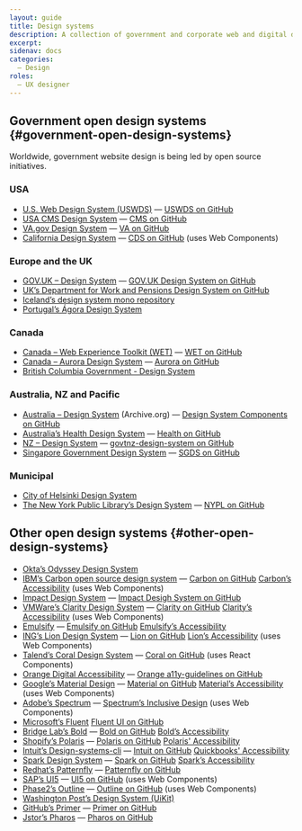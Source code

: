 ```yaml
---
layout: guide
title: Design systems
description: A collection of government and corporate web and digital design systems from the United States and around the world.
excerpt: 
sidenav: docs
categories:
  — Design
roles:
  — UX designer
---
```


## Government open design systems {#government-open-design-systems}

Worldwide, government website design is being led by open source initiatives. 

### USA
*   [U.S. Web Design System (USWDS)](https://designsystem.digital.gov/) — [USWDS on GitHub](https://github.com/uswds/uswds)
*   [USA CMS Design System](https://design.cms.gov/) — [CMS on GitHub](https://github.com/cmsgov/design-system)
*   [VA.gov Design System](https://design.va.gov) — [VA on GitHub](https://github.com/department-of-veterans-affairs/vets-design-system-documentation)
*   [California Design System](https://designsystem.webstandards.ca.gov/) — [CDS on GitHub](https://github.com/cagov/design-system) (uses Web Components)

### Europe and the UK
*   [GOV.UK – Design System](https://design-system.service.gov.uk/) — [GOV.UK Design System on GitHub](https://github.com/alphagov/govuk-design-system)
*   [UK’s Department for Work and Pensions Design System on GitHub](https://github.com/dwp/design-system)
*   [Iceland’s design system mono repository](https://github.com/island-is/island.is)
*   [Portugal’s Ágora Design System](https://zeroheight.com/1be481dc2/p/2861fa-boas-vindas)

### Canada
*   [Canada – Web Experience Toolkit (WET)](https://wet-boew.github.io/wet-boew/index.html) — [WET on GitHub](https://github.com/wet-boew/wet-boew)
*   [Canada – Aurora Design System](https://design.gccollab.ca/) — [Aurora on GitHub](https://design.gccollab.ca/)
*   [British Columbia Government - Design System](https://github.com/bcgov/design-system)

### Australia, NZ and Pacific
*   [Australia – Design System](https://web.archive.org/web/20210907155703/https://designsystem.gov.au/) (Archive.org) — [Design System Components on GitHub](https://github.com/govau/design-system-components/)
*   [Australia’s Health Design System](https://designsystem.health.gov.au/) — [Health on GitHub](https://github.com/healthgovau/health-design-system)
*   [NZ – Design System](https://design-system-alpha.digital.govt.nz/) — [govtnz-design-system on GitHub](https://github.com/GOVTNZ/govtnz-design-system)
*   [Singapore Government Design System](https://www.designsystem.tech.gov.sg) — [SGDS on GitHub](https://github.com/govtechsg/sgds)

### Municipal
*   [City of Helsinki Design System](https://github.com/City-of-Helsinki/helsinki-design-system)
*   [The New York Public Library’s Design System](https://nypl.github.io/nypl-design-system/reservoir/v1/?path=/story/welcome--page) — [NYPL on GitHub](https://github.com/NYPL/nypl-design-system)


## Other open design systems {#other-open-design-systems}

*   [Okta’s Odyssey Design System](https://github.com/okta/odyssey)
*   [IBM’s Carbon open source design system](https://www.carbondesignsystem.com/) — [Carbon on GitHub](https://github.com/carbon-design-system/carbon) [Carbon’s Accessibility](https://www.carbondesignsystem.com/guidelines/accessibility/overview/) (uses Web Components)
*   [Impact Design System](https://demos.creative-tim.com/impact-design-system/index.html) — [Impact Desigh System on GitHub](https://github.com/creativetimofficial/impact-design-system)
*   [VMWare’s Clarity Design System](https://clarity.design/) — [Clarity on GitHub](https://github.com/vmware/clarity) [Clarity’s Accessibility](https://clarity.design/get-started/support/) (uses Web Components)
*   [Emulsify](https://www.emulsify.info/) — [Emulsify on GitHub](https://github.com/emulsify-ds) [Emulsify’s Accessibility](https://docs.emulsify.info/usage/accessibility-testing)
*   [ING’s Lion Design System](https://lion-web-components.netlify.app/?path=/story/*) — [Lion on GitHub](https://github.com/ing-bank/lion) [Lion’s Accessibility](https://lion-web.netlify.app/blog/ing-open-sources-lion/#accessibility) (uses Web Components)
*   [Talend’s Coral Design System](https://design.talend.com/) — [Coral on GitHub](https://github.com/Talend/ui/) (uses React Components)
*   [Orange Digital Accessibility](https://a11y-guidelines.orange.com/en/) — [Orange a11y-guidelines on GitHub](https://github.com/Orange-OpenSource/a11y-guidelines)
*   [Google’s Material Design](https://material.io/) — [Material on GitHub](https://github.com/material-components) [Material’s Accessibility](https://material.io/design/usability/accessibility.html) (uses Web Components)
*   [Adobe’s Spectrum](https://spectrum.adobe.com/) — [Spectrum’s Inclusive Design](https://spectrum.adobe.com/page/inclusive-design/) (uses Web Components)
*   [Microsoft’s Fluent](https://www.microsoft.com/design/fluent/) [Fluent UI on GitHub](https://github.com/microsoft/fluentui)
*   [Bridge Lab’s Bold](https://bold.bridge.ufsc.br/en/) — [Bold on GitHub](https://github.com/laboratoriobridge/bold) [Bold’s Accessibility](https://bold.bridge.ufsc.br/en/design-guidelines/accessibility/)
*   [Shopify’s Polaris](https://polaris.shopify.com/) — [Polaris on GitHub](https://github.com/topics/shopify-polaris) [Polaris' Accessibility](https://polaris.shopify.com/foundations/accessibility)
*   [Intuit’s Design-systems-cli](https://intuit.github.io/design-systems-cli/) — [Intuit on GitHub](https://github.com/intuit/design-systems-cli) [Quickbooks' Accessibility](https://designsystem.quickbooks.com/bolt/accessibility/)
*   [Spark Design System](https://sparkdesignsystem.com/) — [Spark on GitHub](https://github.com/sparkdesignsystem/spark-design-system) [Spark’s Accessibility](https://sparkdesignsystem.com/principles/accessibility-guidelines/#accessibility-guidelines)
*   [Redhat’s Patternfly](https://www.patternfly.org/) — [Patternfly on GitHub](https://github.com/patternfly/patternfly)
*   [SAP’s UI5](https://sap.github.io/ui5-webcomponents/) — [UI5 on GitHub](https://github.com/SAP/ui5-webcomponents) (uses Web Components)
*   [Phase2’s Outline](https://outline.phase2tech.com/) — [Outline on GitHub](https://github.com/phase2/outline) (uses Web Components)
*   [Washington Post’s Design System (UiKit)](https://build.washingtonpost.com)
*   [GitHub’s Primer](https://primer.style/) — [Primer on GitHub](https://github.com/primer)
*   [Jstor’s Pharos](https://pharos.jstor.org/) — [Pharos on GitHub](https://github.com/ithaka/pharos)

